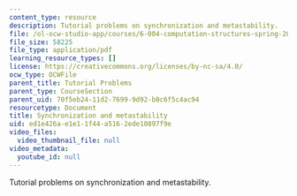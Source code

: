 ```yaml
---
content_type: resource
description: Tutorial problems on synchronization and metastability.
file: /ol-ocw-studio-app/courses/6-004-computation-structures-spring-2009/ed1e426ae1e11f44a5162ede10897f9e_MIT6_004s09_tutor08.pdf
file_size: 58225
file_type: application/pdf
learning_resource_types: []
license: https://creativecommons.org/licenses/by-nc-sa/4.0/
ocw_type: OCWFile
parent_title: Tutorial Problems
parent_type: CourseSection
parent_uid: 70f5eb24-11d2-7699-9d92-b0c6f5c4ac94
resourcetype: Document
title: Synchronization and metastability
uid: ed1e426a-e1e1-1f44-a516-2ede10897f9e
video_files:
  video_thumbnail_file: null
video_metadata:
  youtube_id: null
---
```

Tutorial problems on synchronization and metastability.